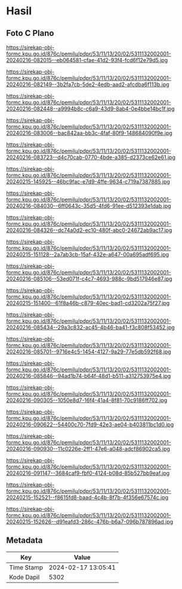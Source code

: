 # Hasil

## Foto C Plano

https://sirekap-obj-formc.kpu.go.id/876c/pemilu/pdpr/53/11/13/20/02/5311132002001-20240216-082015--eb064581-cfae-41d2-93f4-fcd6f12e79d5.jpg

https://sirekap-obj-formc.kpu.go.id/876c/pemilu/pdpr/53/11/13/20/02/5311132002001-20240216-082149--3b2fa7cb-5de2-4edb-aad2-afcdba6f113b.jpg

https://sirekap-obj-formc.kpu.go.id/876c/pemilu/pdpr/53/11/13/20/02/5311132002001-20240216-082448--a9994b8c-c6a9-43d9-8ab4-0e4bbe14bc1f.jpg

https://sirekap-obj-formc.kpu.go.id/876c/pemilu/pdpr/53/11/13/20/02/5311132002001-20240216-083006--bac842aa-bb3c-4faf-80f9-148684090f9e.jpg

https://sirekap-obj-formc.kpu.go.id/876c/pemilu/pdpr/53/11/13/20/02/5311132002001-20240216-083723--d4c70cab-0770-4bde-a385-d2373ce62e61.jpg

https://sirekap-obj-formc.kpu.go.id/876c/pemilu/pdpr/53/11/13/20/02/5311132002001-20240215-145925--46bc9fac-e7d9-4ffe-9634-c719a7387885.jpg

https://sirekap-obj-formc.kpu.go.id/876c/pemilu/pdpr/53/11/13/20/02/5311132002001-20240216-084030--6ff0643c-35d5-4fd6-91ee-d512393e1dab.jpg

https://sirekap-obj-formc.kpu.go.id/876c/pemilu/pdpr/53/11/13/20/02/5311132002001-20240216-084326--dc74a0d2-ec10-480f-abc0-24672ab9ac17.jpg

https://sirekap-obj-formc.kpu.go.id/876c/pemilu/pdpr/53/11/13/20/02/5311132002001-20240215-151128--2a7ab3cb-15af-432e-a647-00a695adf695.jpg

https://sirekap-obj-formc.kpu.go.id/876c/pemilu/pdpr/53/11/13/20/02/5311132002001-20240216-085106--53ed071f-c4c7-4693-988c-9bd517946e87.jpg

https://sirekap-obj-formc.kpu.go.id/876c/pemilu/pdpr/53/11/13/20/02/5311132002001-20240215-151400--61f8a46b-c879-40ec-bad1-cd3202a75f27.jpg

https://sirekap-obj-formc.kpu.go.id/876c/pemilu/pdpr/53/11/13/20/02/5311132002001-20240216-085434--29a3c832-ac45-4b46-ba41-f3c808f53452.jpg

https://sirekap-obj-formc.kpu.go.id/876c/pemilu/pdpr/53/11/13/20/02/5311132002001-20240216-085701--9716e4c5-1454-4127-9a29-77e5db592f68.jpg

https://sirekap-obj-formc.kpu.go.id/876c/pemilu/pdpr/53/11/13/20/02/5311132002001-20240216-085846--94ad1b74-b64f-48d1-b511-a312753975e4.jpg

https://sirekap-obj-formc.kpu.go.id/876c/pemilu/pdpr/53/11/13/20/02/5311132002001-20240216-090305--1050e8d7-16f4-41a4-8f81-70c9186ff702.jpg

https://sirekap-obj-formc.kpu.go.id/876c/pemilu/pdpr/53/11/13/20/02/5311132002001-20240216-090622--54400c70-7fd9-42e3-ae04-b403811bc1d0.jpg

https://sirekap-obj-formc.kpu.go.id/876c/pemilu/pdpr/53/11/13/20/02/5311132002001-20240216-090930--11c0226e-2ff1-47e6-a048-adcf86902ca5.jpg

https://sirekap-obj-formc.kpu.go.id/876c/pemilu/pdpr/53/11/13/20/02/5311132002001-20240216-091147--3684caf9-fbf0-4124-b08d-85b527bb9eaf.jpg

https://sirekap-obj-formc.kpu.go.id/876c/pemilu/pdpr/53/11/13/20/02/5311132002001-20240215-152521--f8615fd8-baad-4c4b-8f7b-4f356e67574c.jpg

https://sirekap-obj-formc.kpu.go.id/876c/pemilu/pdpr/53/11/13/20/02/5311132002001-20240215-152626--d91eafd3-286c-476b-b6a7-096b787896ad.jpg


## Metadata

| Key        | Value               |
| ---------- | ------------------- |
| Time Stamp | 2024-02-17 13:05:41 |
| Kode Dapil | 5302                |



